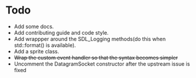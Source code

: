 # Todo
* Add some docs.
* Add contributing guide and code style.
* Add wrappper around the SDL_Logging methods(do this when std::format() is available).
* Add a sprite class.
* ~~Wrap the custom event handler so that the syntax becomes simpler~~
* Uncomment the DatagramSocket constructor after the upstream issue is fixed
